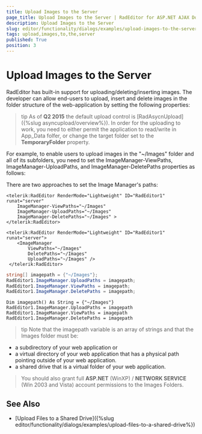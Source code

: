 ```yaml
---
title: Upload Images to the Server
page_title: Upload Images to the Server | RadEditor for ASP.NET AJAX Documentation
description: Upload Images to the Server
slug: editor/functionality/dialogs/examples/upload-images-to-the-server
tags: upload,images,to,the,server
published: True
position: 3
---
```


# Upload Images to the Server

RadEditor has built-in support for uploading/deleting/inserting images. The developer can allow end-users to upload, insert and delete images in the folder structure of the web-application by setting the following properties:

>tip As of **Q2 2015** the default upload control is [RadAsycnUpload]({%slug asyncupload/overview%}). In order for the uploading to work, you need to either permit the application to read/write in App_Data folfer, or change the target folder set to the **TemporaryFolder** property.  

For example, to enable users to upload images in the "~/Images" folder and all of its subfolders, you need to set the ImageManager-ViewPaths, ImageManager-UploadPaths, and ImageManager-DeletePaths properties as follows:

There are two approaches to set the Image Manager's paths:

````ASP.NET
<telerik:RadEditor RenderMode="Lightweight" ID="RadEditor1" runat="server"
	ImageManager-ViewPaths="~/Images"
	ImageManager-UploadPaths="~/Images"
	ImageManager-DeletePaths="~/Images" >
</telerik:RadEditor>
````
````ASP.NET
<telerik:RadEditor RenderMode="Lightweight" ID="RadEditor1" runat="server">
	<ImageManager
		ViewPaths="~/Images"
		DeletePaths="~/Images"
		UploadPaths="~/Images" />
 </telerik:RadEditor>
````

````C#  
string[] imagepath = {"~/Images"};
RadEditor1.ImageManager.UploadPaths = imagepath;
RadEditor1.ImageManager.ViewPaths = imagepath;
RadEditor1.ImageManager.DeletePaths = imagepath; 		
````
````VB
Dim imagepath() As String = {"~/Images"}
RadEditor1.ImageManager.UploadPaths = imagepath
RadEditor1.ImageManager.ViewPaths = imagepath
RadEditor1.ImageManager.DeletePaths = imagepath 
````


>tip Note that the imagepath variable is an array of strings and that the Images folder must be:
>
* a subdirectory of your web application or
* a virtual directory of your web application that has a physical path pointing outside of your web application.
* a shared drive that is a virtual folder of your web application.
>
>You should also grant full **ASP.NET** (WinXP) / **NETWORK SERVICE** (Win 2003 and Vista) account permissions to the Images Folders.
>


## See Also

 * [Upload Files to a Shared Drive]({%slug editor/functionality/dialogs/examples/upload-files-to-a-shared-drive%})

